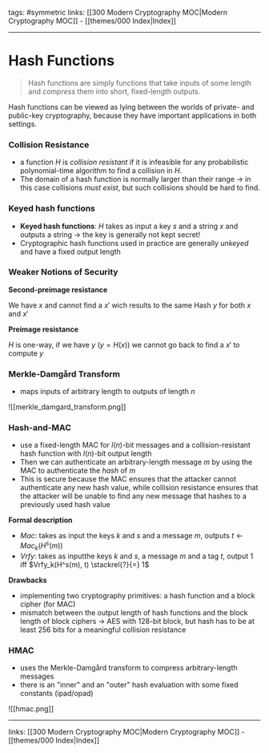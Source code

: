 tags: #symmetric
links:  [[300 Modern Cryptography MOC|Modern Cryptography MOC]] - [[themes/000 Index|Index]]

---
# Hash Functions

> Hash functions are simply functions that take inputs of some length and *compress* them into short, fixed-length outputs.

Hash functions can be viewed as lying between the worlds of private- and public-key cryptography, because they have important applications in both settings.

### Collision Resistance

- a function $H$ is *collision resistant* if it is infeasible for any probabilistic polynomial-time algorithm to find a collision in $H$.
- The domain of a hash function is normally larger than their range $\rightarrow$ in this case collisions *must exist*, but such collisions should be hard to find.

### Keyed hash functions

- **Keyed hash functions**: $H$ takes as input a key $s$ and a string $x$ and outputs a string $\rightarrow$ the key is generally not kept secret!
- Cryptographic hash functions used in practice are generally *unkeyed* and have a fixed output length

### Weaker Notions of Security

**Second-preimage resistance**

We have $x$ and cannot find a $x'$ wich results to the same Hash $y$ for both $x$ and $x'$

**Preimage resistance**

$H$ is one-way, if we have $y$ ($y = H(x)$) we cannot go back to find a $x'$ to compute $y$

### Merkle-Damgård Transform

- maps inputs of arbitrary length to outputs of length $n$

![[merkle_damgard_transform.png]]

### Hash-and-MAC

- use a fixed-length MAC for $l(n)$-bit messages and a collision-resistant hash function with $l(n)$-bit output length
- Then we can authenticate an arbitrary-length message $m$ by using the MAC to authenticate the *hash* of $m$
- This is secure because the MAC ensures that the attacker cannot authenticate any new hash value, while collision resistance ensures that the attacker will be unable to find any new message that hashes to a previously used hash value

**Formal description**

- $Mac$:  takes as input the keys $k$ and $s$ and a message $m$, outputs $t \leftarrow Mac_k(H^s(m))$
- $Vrfy$: takes as inputthe keys $k$ and $s$, a message $m$ and a tag $t$, output 1 iff $Vrfy_k(H^s(m), t) \stackrel{?}{=} 1$

**Drawbacks**

- implementing two cryptography primitives: a hash function and a block cipher (for MAC)
- mismatch between the output length of hash functions and the block length of block ciphers $\rightarrow$ AES with 128-bit block, but hash has to be at least 256 bits for a meaningful collision resistance

### HMAC

- uses the Merkle-Damgård transform to compress arbitrary-length messages
- there is an "inner" and an "outer" hash evaluation with some fixed constants (ipad/opad) 

![[hmac.png]]


---
links:  [[300 Modern Cryptography MOC|Modern Cryptography MOC]] - [[themes/000 Index|Index]]